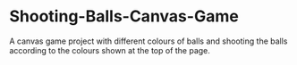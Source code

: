 # Shooting-Balls-Canvas-Game
A canvas game project with different colours of balls and shooting the balls according to the colours shown at the top of the page.

